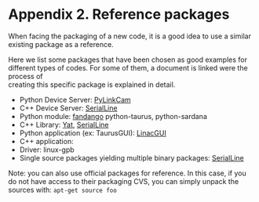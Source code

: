 # Appendix 2. Reference packages

When facing the packaging of a new code, it is a good idea to use a similar 
existing package as a reference.

Here we list some packages that have been chosen as good examples for different 
types of codes. For some of them, a document is linked were the process of  
creating this specific package is explained in detail.


- Python Device Server: [PyLinkCam](example.PyLinkCam.md)
- C++ Device Server: [SerialLine](example.SerialLine.md)
- Python module: [fandango](example.fandango.md) python-taurus, python-sardana
- C++ Library: [Yat](example.yat.md), [SerialLine](example.SerialLine.md)
- Python application (ex: TaurusGUI): [LinacGUI](example.LinacGUI.md)
- C++ application:
- Driver: linux-gpb
- Single source packages yielding multiple binary packages: [SerialLine](example.SerialLine.md)

Note: you can also use official packages for reference. In this case, if you do 
not have access to their packaging CVS, you can simply unpack the sources with:
`apt-get source foo`
